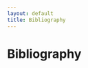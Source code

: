 ```yaml
---
layout: default
title: Bibliography
---
```


<style>

tei-item {
    padding-bottom: 1%;
    padding-left: 2%;
    text-indent: -2%;
}

</style>

<h1>Bibliography</h1>

<div id="bibliography"></div>

<script>

        var CETEIcean = new CETEI();

        CETEIcean.getHTML5("{{site.baseurl}}/about/bibliography.xml", function(data) {

                var bibliography = data.querySelector("tei-text")
                document.getElementById("bibliography").innerHTML = ""
                document.getElementById("bibliography").appendChild(bibliography)
                CETEIcean.addStyle(document, data)

        });

</script>